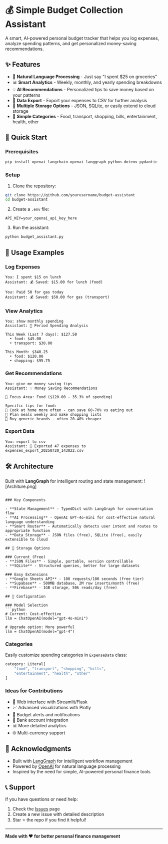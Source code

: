 # 💰 Simple Budget Collection Assistant

A smart, AI-powered personal budget tracker that helps you log expenses, analyze spending patterns, and get personalized money-saving recommendations.

## ✨ Features

- 🤖 **Natural Language Processing** - Just say "I spent $25 on groceries"
- 📊 **Smart Analytics** - Weekly, monthly, and yearly spending breakdowns
- 💡 **AI Recommendations** - Personalized tips to save money based on your patterns
- 📄 **Data Export** - Export your expenses to CSV for further analysis
- 💾 **Multiple Storage Options** - JSON, SQLite, or easily extend to cloud storage
- 🎯 **Simple Categories** - Food, transport, shopping, bills, entertainment, health, other

## 🚀 Quick Start

### Prerequisites

```bash
pip install openai langchain-openai langgraph python-dotenv pydantic
```

### Setup

1. Clone the repository:
```bash
git clone https://github.com/yourusername/budget-assistant
cd budget-assistant
```

2. Create a `.env` file:
```env
API_KEY=your_openai_api_key_here
```

3. Run the assistant:
```bash
python budget_assistant.py
```

## 💬 Usage Examples

### Log Expenses
```
You: I spent $15 on lunch
Assistant: 💰 Saved: $15.00 for lunch (food)

You: Paid 50 for gas today
Assistant: 💰 Saved: $50.00 for gas (transport)
```

### View Analytics
```
You: show monthly spending
Assistant: 📅 Period Spending Analysis

This Week (Last 7 days): $127.50
  • food: $45.00
  • transport: $30.00

This Month: $340.25
  • food: $120.00
  • shopping: $95.75
```

### Get Recommendations
```
You: give me money saving tips
Assistant: 💡 Money Saving Recommendations

🎯 Focus Area: Food ($120.00 - 35.3% of spending)

Specific tips for food:
🍳 Cook at home more often - can save 60-70% vs eating out
📝 Plan meals weekly and make shopping lists
🛒 Buy generic brands - often 20-40% cheaper
```

### Export Data
```
You: export to csv
Assistant: 📄 Exported 47 expenses to expenses_export_20250720_143022.csv
```


## 🛠️ Architecture

Built with **LangGraph** for intelligent routing and state management:
![Architure.png]

```

### Key Components

- **State Management** - TypedDict with LangGraph for conversation flow
- **AI Processing** - OpenAI GPT-4o-mini for cost-effective natural language understanding
- **Smart Router** - Automatically detects user intent and routes to appropriate function
- **Data Storage** - JSON files (free), SQLite (free), easily extensible to cloud

## 💾 Storage Options

### Current (Free)
- **JSON Files** - Simple, portable, version controllable
- **SQLite** - Structured queries, better for large datasets

### Easy Extensions
- **Google Sheets API** - 100 requests/100 seconds (free tier)
- **Supabase** - 500MB database, 2M row inserts/month (free)
- **Firebase** - 1GB storage, 50k reads/day (free)

## 🔧 Configuration

### Model Selection
```python
# Current: Cost-effective
llm = ChatOpenAI(model="gpt-4o-mini")

# Upgrade option: More powerful
llm = ChatOpenAI(model="gpt-4")
```

### Categories
Easily customize spending categories in `ExpenseData` class:
```python
category: Literal[
    "food", "transport", "shopping", "bills", 
    "entertainment", "health", "other"
]
```





### Ideas for Contributions
- 📱 Web interface with Streamlit/Flask
- 📈 Advanced visualizations with Plotly
- 🔔 Budget alerts and notifications
- 🏦 Bank account integration
- 📊 More detailed analytics
- 🌐 Multi-currency support

## 🙏 Acknowledgments

- Built with [LangGraph](https://github.com/langchain-ai/langgraph) for intelligent workflow management
- Powered by [OpenAI](https://openai.com/) for natural language processing
- Inspired by the need for simple, AI-powered personal finance tools

## 📞 Support

If you have questions or need help:

1. Check the [Issues](https://github.com/yourusername/budget-assistant/issues) page
2. Create a new issue with detailed description
3. Star ⭐ the repo if you find it helpful!

---

**Made with ❤️ for better personal finance management**